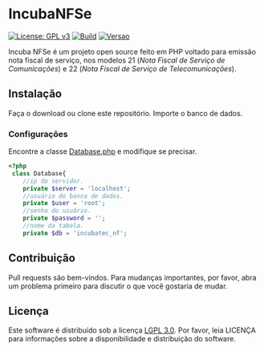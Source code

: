 # IncubaNFSe
[![License: GPL v3](https://img.shields.io/badge/License-GPLv3-blue.svg)](https://www.gnu.org/licenses/gpl-3.0)
[![Build](https://img.shields.io/badge/build-passing-brightgreen.svg)]()
[![Versao](https://img.shields.io/badge/version-1.0-orange.svg)]()



Incuba NFSe é um projeto open source feito em PHP voltado para emissão nota fiscal de serviço, nos modelos 21 (*Nota Fiscal de Serviço de Comunicações*) e 22 (*Nota Fiscal de Serviço de Telecomunicações*).

## Instalação

Faça o download ou clone este repositório. Importe o banco de dados.


### Configurações
Encontre a classe [Database.php](https://github.com/igorraphael/incubatec-nf/blob/master/sys/Database.php) e modifique se precisar.

```php
<?php
 class Database{
    //ip do servidor.
    private $server = 'localhost';
    //usuário do banco de dados.
    private $user = 'root';
    //senha do usuário.
    private $password = '';
    //nome da tabela.
    private $db = 'incubatec_nf';
```

## Contribuição
Pull requests são bem-vindos. Para mudanças importantes, por favor, abra um problema primeiro para discutir o que você gostaria de mudar.



## Licença
Este software é distribuído sob a licença [LGPL 3.0](http://www.gnu.org/licenses/lgpl-3.0.html). Por favor, leia LICENÇA para informações sobre a disponibilidade e distribuição do software.